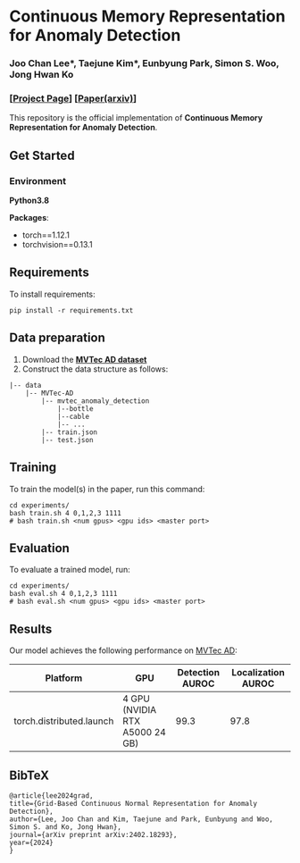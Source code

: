 # Continuous Memory Representation for Anomaly Detection
### Joo Chan Lee*, Taejune Kim*, Eunbyung Park, Simon S. Woo, Jong Hwan Ko
### [[Project Page](https://tae-mo.github.io/crad/)] [[Paper(arxiv)](https://arxiv.org/abs/2402.18293/)]
This repository is the official implementation of **Continuous Memory Representation for Anomaly Detection**. 

## Get Started 
### Environment 

**Python3.8**

**Packages**:
- torch==1.12.1
- torchvision==0.13.1

## Requirements
To install requirements:
```setup
pip install -r requirements.txt
```

## Data preparation
1. Download the [**MVTec AD dataset**](https://www.mvtec.com/company/research/datasets/mvtec-ad)
2. Construct the data structure as follows:
```
|-- data
    |-- MVTec-AD
        |-- mvtec_anomaly_detection
            |--bottle
            |--cable
            |-- ...
        |-- train.json
        |-- test.json
```

## Training
To train the model(s) in the paper, run this command:
```train
cd experiments/
bash train.sh 4 0,1,2,3 1111
# bash train.sh <num gpus> <gpu ids> <master port>
```

## Evaluation
To evaluate a trained model, run:
```eval
cd experiments/
bash eval.sh 4 0,1,2,3 1111
# bash eval.sh <num gpus> <gpu ids> <master port>
```

## Results
Our model achieves the following performance on [MVTec AD](https://www.mvtec.com/company/research/datasets/mvtec-ad):

| Platform | GPU | Detection AUROC | Localization AUROC |
| ------ | ------ | ------ | ------ |
| torch.distributed.launch | 4 GPU (NVIDIA RTX A5000 24 GB)|  99.3 | 97.8 |

## BibTeX
```
@article{lee2024grad,
title={Grid-Based Continuous Normal Representation for Anomaly Detection},
author={Lee, Joo Chan and Kim, Taejune and Park, Eunbyung and Woo, Simon S. and Ko, Jong Hwan},
journal={arXiv preprint arXiv:2402.18293},
year={2024}
}
```
